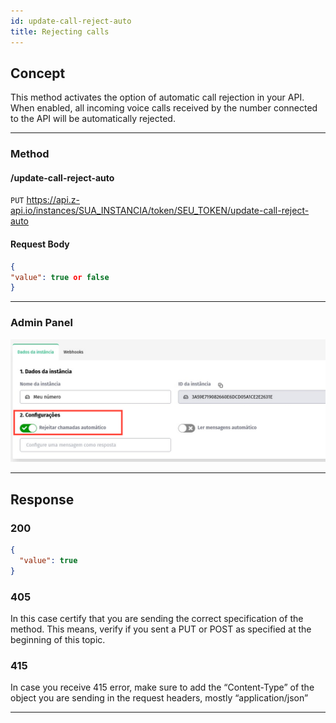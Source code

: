 ```yaml
---
id: update-call-reject-auto
title: Rejecting calls
---
```


## Concept

This method activates the option of automatic call rejection in your API. When enabled, all incoming voice calls received by the number connected to the API will be automatically rejected.

---
### Method

#### /update-call-reject-auto

`PUT` https://api.z-api.io/instances/SUA_INSTANCIA/token/SEU_TOKEN/update-call-reject-auto


#### Request Body

```json
{
"value": true or false
}
```

---

### Admin Panel

![img](../../../../../img/call-reject.jpeg)

---

## Response

### 200

```json
{
  "value": true
}
```

### 405

In this case certify that you are sending the correct specification of the method. This means, verify if you sent a PUT or POST as specified at the beginning of this topic.

### 415

In case you receive 415 error, make sure to add the “Content-Type” of the object you are sending in the request headers, mostly “application/json”

---